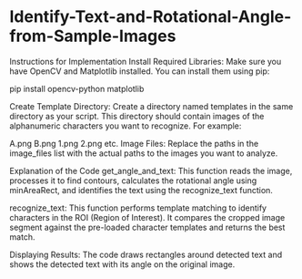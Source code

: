 # Identify-Text-and-Rotational-Angle-from-Sample-Images

Instructions for Implementation
Install Required Libraries: Make sure you have OpenCV and Matplotlib installed. You can install them using pip:

pip install opencv-python matplotlib

Create Template Directory: Create a directory named templates in the same directory as your script. This directory should contain images of the alphanumeric characters you want to recognize. For example:

A.png
B.png
1.png
2.png
etc.
Image Files: Replace the paths in the image_files list with the actual paths to the images you want to analyze.

Explanation of the Code
get_angle_and_text: This function reads the image, processes it to find contours, calculates the rotational angle using minAreaRect, and identifies the text using the recognize_text function.

recognize_text: This function performs template matching to identify characters in the ROI (Region of Interest). It compares the cropped image segment against the pre-loaded character templates and returns the best match.

Displaying Results: The code draws rectangles around detected text and shows the detected text with its angle on the original image.

